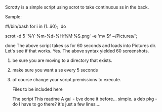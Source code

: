 Scrotty is a simple script using scrot to take continuous ss in the back.

Sample:

#!/bin/bash
for i in {1..60}; 
do 

scrot -d 5 '%Y-%m-%d-%H:%M:%S.png' -e 'mv $f ~/Pictures/';

done
The above script takes ss for 60 seconds and loads into Pictures dir.
Let's see if that works.
Yes. The above syntax yielded 60 screenshots.

1. be sure you are moving to a directory that exists.
2. make sure you want a ss every 5 seconds
3. of course change your script premissions to execute.

   Files to be included here

   The script
   This readme
   A gui - I;ve done it before... simple.
   a deb pkg - do I have to go there? it's just a few lines....



